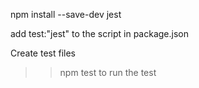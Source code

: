 
npm install --save-dev jest

add test:"jest" to the script in package.json


Create test files

>>npm test to run the test
